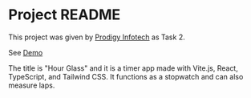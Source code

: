 # Project README

This project was given by [Prodigy Infotech](https://prodigyinfotech.dev/) as Task 2.

See [Demo](https://prodigy-infotech-internship-wd02.vercel.app/)

The title is "Hour Glass" and it is a timer app made with Vite.js, React, TypeScript, and Tailwind CSS. It functions as a stopwatch and can also measure laps.
